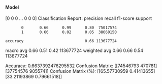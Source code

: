 #### Model
[0 0 0 ... 0 0 0]
Classification Report:
              precision    recall  f1-score   support

           0       0.66      0.99      0.80  75017574
           1       0.66      0.02      0.05  38660150

    accuracy                           0.66 113677724
   macro avg       0.66      0.51      0.42 113677724
weighted avg       0.66      0.66      0.54 113677724

Accuracy: 0.6637392476295532
Confusion Matrix:
[[74546793   470781]
 [37754576   905574]]
Confusion Matrix (%):
[[65.57730959  0.41413655]
 [33.21193869  0.79661518]]
